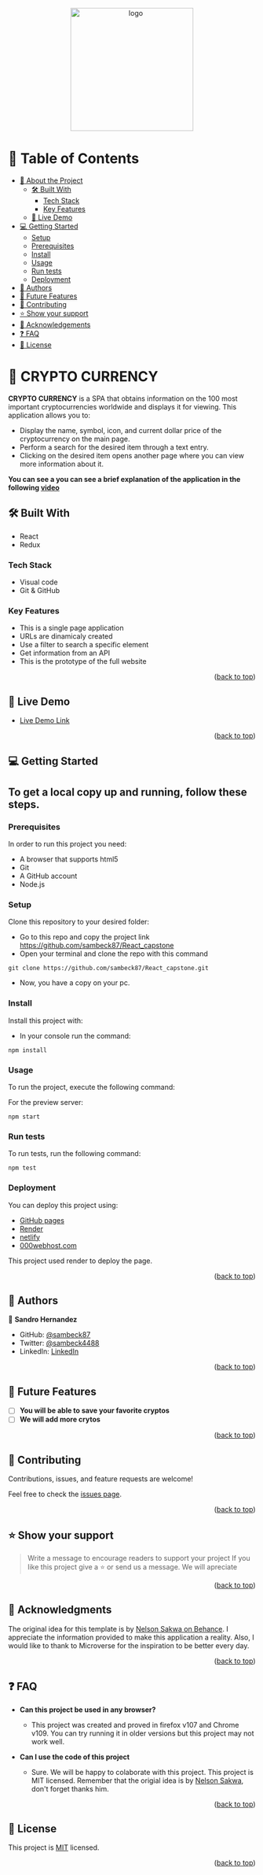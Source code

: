 <a name="readme-top"></a>

<div align="center">

  <img src="https://cdn-icons-png.flaticon.com/512/3378/3378138.png" alt="logo" width="250"  height="auto" />
  <br/>

</div>

<!-- TABLE OF CONTENTS -->

# 📗 Table of Contents

- [📖 About the Project](#about-project)
  - [🛠 Built With](#built-with)
    - [Tech Stack](#tech-stack)
    - [Key Features](#key-features)
  - [🚀 Live Demo](#live-demo)
- [💻 Getting Started](#getting-started)
  - [Setup](#setup)
  - [Prerequisites](#prerequisites)
  - [Install](#install)
  - [Usage](#usage)
  - [Run tests](#run-tests)
  - [Deployment](#deployment)
- [👥 Authors](#authors)
- [🔭 Future Features](#future-features)
- [🤝 Contributing](#contributing)
- [⭐️ Show your support](#support)
- [🙏 Acknowledgements](#acknowledgements)
- [❓ FAQ](#faq)
- [📝 License](#license) 

<!-- PROJECT DESCRIPTION -->

# 🚀 CRYPTO CURRENCY <a name="about-project"></a>


**CRYPTO CURRENCY** is a SPA that obtains information on the 100 most important cryptocurrencies worldwide and displays it for viewing. This application allows you to:

- Display the name, symbol, icon, and current dollar price of the cryptocurrency on the main page.
- Perform a search for the desired item through a text entry.
- Clicking on the desired item opens another page where you can view more information about it.

**You can see a you can see a brief explanation of the application in the following [video](https://www.loom.com/share/617fd05fd0ba41b2aa539dd7d6acf334)**


## 🛠 Built With <a name="built-with"></a>
- React
- Redux

### Tech Stack <a name="tech-stack"></a>
- Visual code
- Git & GitHub

<!-- Features -->

### Key Features <a name="key-features"></a>

- This is a single page application
- URLs are dinamicaly created
- Use a filter to search a specific element
- Get information from an API
- This is the prototype of the full website

<p align="right">(<a href="#readme-top">back to top</a>)</p>

<!-- LIVE DEMO -->

## 🚀 Live Demo <a name="live-demo"></a>


- [Live Demo Link](https://crypto-currency-zbah.onrender.com/)

<p align="right">(<a href="#readme-top">back to top</a>)</p>

<!-- GETTING STARTED -->

## 💻 Getting Started <a name="getting-started"></a>

 ## To get a local copy up and running, follow these steps.

### Prerequisites

In order to run this project you need:

- A browser that supports html5
- Git 
- A GitHub account
- Node.js

### Setup

Clone this repository to your desired folder:

- Go to this repo and copy the project link
        https://github.com/sambeck87/React_capstone
- Open your terminal and clone the repo with this command
``` 
git clone https://github.com/sambeck87/React_capstone.git
```
- Now, you have a copy on your pc. 


### Install

Install this project with:

- In your console run the command:
```
npm install
```

### Usage

To run the project, execute the following command:

For the preview server:
```
npm start
```

### Run tests

To run tests, run the following command:
```
npm test
```

### Deployment

You can deploy this project using:

 - [GitHub pages](https://github.com/sambeck87/React_capstone/settings/pages) 
 - [Render](https://render.com/)
 - [netlify](https://www.netlify.com/)
 - [000webhost.com](https://www.000webhost.com/)

This project used render to deploy the page.

<p align="right">(<a href="#readme-top">back to top</a>)</p>

<!-- AUTHORS -->

## 👥 Authors <a name="authors"></a>

👤 **Sandro Hernandez**

- GitHub: [@sambeck87](https://github.com/sambeck87)
- Twitter: [@sambeck4488](https://twitter.com/sambeck4488)
- LinkedIn: [LinkedIn](https://www.linkedin.com/in/sandro-israel-hern%C3%A1ndez-zamora-899386a4/)

<p align="right">(<a href="#readme-top">back to top</a>)</p>

<!-- FUTURE FEATURES -->

## 🔭 Future Features <a name="future-features"></a>

- [ ] **You will be able to save your favorite cryptos**
- [ ] **We will add more crytos**

<p align="right">(<a href="#readme-top">back to top</a>)</p>

<!-- CONTRIBUTING -->

## 🤝 Contributing <a name="contributing"></a>

Contributions, issues, and feature requests are welcome!

Feel free to check the [issues page](https://github.com/sambeck87/React_capstone/issues).

<p align="right">(<a href="#readme-top">back to top</a>)</p>

<!-- SUPPORT -->

## ⭐️ Show your support <a name="support"></a>

> Write a message to encourage readers to support your project
If you like this project give a ⭐️ or send us a message. We will apreciate

<p align="right">(<a href="#readme-top">back to top</a>)</p>

<!-- ACKNOWLEDGEMENTS -->

## 🙏 Acknowledgments <a name="acknowledgements"></a>

The original idea for this template is by [Nelson Sakwa on Behance](https://www.behance.net/gallery/31579789/Ballhead-App-(Free-PSDs)). I appreciate the information provided to make this application a reality.
Also, I would like to thank to Microverse for the inspiration to be better every day.

<p align="right">(<a href="#readme-top">back to top</a>)</p>

<!-- FAQ (optional) -->

## ❓ FAQ <a name="faq"></a>

- **Can this project be used in any browser?**

  - This project was created and proved in firefox v107 and Chrome v109. You can try running it in older versions but this project may not work well.

- **Can I use the code of this project**

  - Sure. We will be happy to colaborate with this project. This project is MIT licensed. Remember that the origial idea is by [Nelson Sakwa](https://www.behance.net/gallery/31579789/Ballhead-App-(Free-PSDs)), don't forget thanks him.

<p align="right">(<a href="#readme-top">back to top</a>)</p>

<!-- LICENSE -->

## 📝 License <a name="license"></a>

This project is [MIT](./LICENSE) licensed.

<p align="right">(<a href="#readme-top">back to top</a>)</p>

